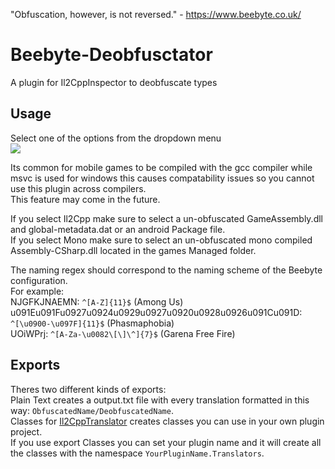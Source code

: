 "Obfuscation, however, is not reversed." - https://www.beebyte.co.uk/

# Beebyte-Deobfusctator 
A plugin for Il2CppInspector to deobfuscate types

## Usage
Select one of the options from the dropdown menu  
![](https://i.imgur.com/f2QnEdH.png)  

Its common for mobile games to be compiled with the gcc compiler while msvc is used for windows this causes compatability issues so you cannot use this plugin across compilers.  
This feature may come in the future.

If you select Il2Cpp make sure to select a un-obfuscated GameAssembly.dll and global-metadata.dat or an android Package file.  
If you select Mono make sure to select an un-obfuscated mono compiled Assembly-CSharp.dll located in the games Managed folder.  

The naming regex should correspond to the naming scheme of the Beebyte configuration.  
For example:  
NJGFKJNAEMN: `^[A-Z]{11}$` (Among Us)  
u091Eu091Fu0927u0924u0929u0927u0920u0928u0926u091Cu091D: `^[\u0900-\u097F]{11}$` (Phasmaphobia)  
UOiWPrj: `^[A-Za-\u0082\[\]\^]{7}$` (Garena Free Fire)
## Exports
Theres two different kinds of exports:  
Plain Text creates a output.txt file with every translation formatted in this way: `ObfuscatedName/DeobfuscatedName`.  
Classes for [Il2CppTranslator](https://github.com/OsOmE1/Il2CppTranslator) creates classes you can use in your own plugin project.  
If you use export Classes you can set your plugin name and it will create all the classes with the namespace `YourPluginName.Translators`.
